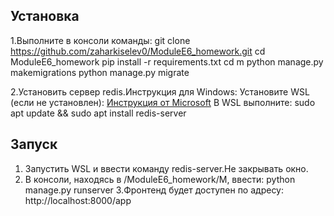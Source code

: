 ## Установка

1.Выполните в консоли команды:
git clone https://github.com/zaharkiselev0/ModuleE6_homework.git
cd ModuleE6_homework
pip install -r requirements.txt
cd m
python manage.py makemigrations
python manage.py migrate

2.Установить сервер redis.Инструкция для Windows:
Установите WSL (если не установлен):  [Инструкция от Microsoft](https://learn.microsoft.com/ru-ru/windows/wsl/install)
В WSL выполните: sudo apt update && sudo apt install redis-server

## Запуск

1. Запустить WSL и ввести команду redis-server.Не закрывать окно.
2. В консоли, находясь в /ModuleE6_homework/M, ввести:
python manage.py runserver 
3.Фронтенд будет доступен по адресу: http://localhost:8000/app


